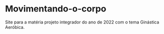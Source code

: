 # Movimentando-o-corpo
Site para a matéria projeto integrador do ano de 2022 com o tema Ginástica Aeróbica.
